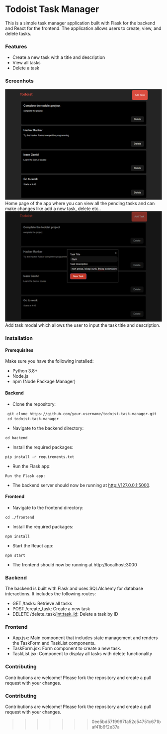 # Todoist Task Manager
This is a simple task manager application built with Flask for the backend and React for the frontend. The application allows users to create, view, and delete tasks.

### Features
- Create a new task with a title and description
- View all tasks
- Delete a task

### Screenhots
<img src="images/image1.png" alt="Home Page" width="800"/>
Home page of the app where you can view all the pending tasks and can make changes like add a new task, delete etc..


<img src="images/image2.png" alt="Home Page" width="800"/>
Add task modal which allows the user to input the task title and description.

### Installation
#### Prerequisites

Make sure you have the following installed:

- Python 3.8+
- Node.js
- npm (Node Package Manager)
#### Backend
- Clone the repository:
~~~
 git clone https://github.com/your-username/todoist-task-manager.git
 cd todoist-task-manager
 ~~~
- Navigate to the backend directory:
 ~~~
 cd backend
 ~~~
- Install the required packages:
 ~~~
 pip install -r requirements.txt
 ~~~
- Run the Flask app:
 ~~~
 Run the Flask app:
 ~~~
- The backend server should now be running at http://127.0.0.1:5000.
#### Frontend
- Navigate to the frontend directory:
 ~~~
 cd ./frontend
 ~~~
- Install the required packages:
 ~~~
 npm install
 ~~~
- Start the React app:
 ~~~
 npm start
 ~~~
- The frontend should now be running at http://localhost:3000

### Backend
The backend is built with Flask and uses SQLAlchemy for database interactions. It includes the following routes:

- GET /tasks: Retrieve all tasks
- POST /create_task: Create a new task
- DELETE /delete_task/<int:task_id>: Delete a task by ID

### Frontend
- App.jsx: Main component that includes state management and renders the TaskForm and TaskList components.
- TaskForm.jsx: Form component to create a new task.
- TaskList.jsx: Component to display all tasks with delete functionality

### Contributing
Contributions are welcome! Please fork the repository and create a pull request with your changes.

### Contributing
Contributions are welcome! Please fork the repository and create a pull request with your changes.
>>>>>>> 0ee5bd5719997fa52c54751c671baf41b6f2e37a

